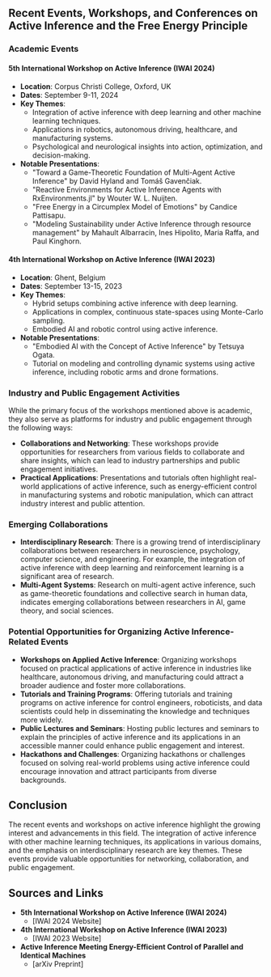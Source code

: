 ## Recent Events, Workshops, and Conferences on Active Inference and the Free Energy Principle

### Academic Events

#### 5th International Workshop on Active Inference (IWAI 2024)
- **Location**: Corpus Christi College, Oxford, UK
- **Dates**: September 9-11, 2024
- **Key Themes**:
  - Integration of active inference with deep learning and other machine learning techniques.
  - Applications in robotics, autonomous driving, healthcare, and manufacturing systems.
  - Psychological and neurological insights into action, optimization, and decision-making.
- **Notable Presentations**:
  - "Toward a Game-Theoretic Foundation of Multi-Agent Active Inference" by David Hyland and Tomáš Gavenčiak.
  - "Reactive Environments for Active Inference Agents with RxEnvironments.jl" by Wouter W. L. Nuijten.
  - "Free Energy in a Circumplex Model of Emotions" by Candice Pattisapu.
  - "Modeling Sustainability under Active Inference through resource management" by Mahault Albarracin, Ines Hipolito, Maria Raffa, and Paul Kinghorn.

#### 4th International Workshop on Active Inference (IWAI 2023)
- **Location**: Ghent, Belgium
- **Dates**: September 13-15, 2023
- **Key Themes**:
  - Hybrid setups combining active inference with deep learning.
  - Applications in complex, continuous state-spaces using Monte-Carlo sampling.
  - Embodied AI and robotic control using active inference.
- **Notable Presentations**:
  - "Embodied AI with the Concept of Active Inference" by Tetsuya Ogata.
  - Tutorial on modeling and controlling dynamic systems using active inference, including robotic arms and drone formations.

### Industry and Public Engagement Activities

While the primary focus of the workshops mentioned above is academic, they also serve as platforms for industry and public engagement through the following ways:

- **Collaborations and Networking**: These workshops provide opportunities for researchers from various fields to collaborate and share insights, which can lead to industry partnerships and public engagement initiatives.
- **Practical Applications**: Presentations and tutorials often highlight real-world applications of active inference, such as energy-efficient control in manufacturing systems and robotic manipulation, which can attract industry interest and public attention.

### Emerging Collaborations

- **Interdisciplinary Research**: There is a growing trend of interdisciplinary collaborations between researchers in neuroscience, psychology, computer science, and engineering. For example, the integration of active inference with deep learning and reinforcement learning is a significant area of research.
- **Multi-Agent Systems**: Research on multi-agent active inference, such as game-theoretic foundations and collective search in human data, indicates emerging collaborations between researchers in AI, game theory, and social sciences.

### Potential Opportunities for Organizing Active Inference-Related Events

- **Workshops on Applied Active Inference**: Organizing workshops focused on practical applications of active inference in industries like healthcare, autonomous driving, and manufacturing could attract a broader audience and foster more collaborations.
- **Tutorials and Training Programs**: Offering tutorials and training programs on active inference for control engineers, roboticists, and data scientists could help in disseminating the knowledge and techniques more widely.
- **Public Lectures and Seminars**: Hosting public lectures and seminars to explain the principles of active inference and its applications in an accessible manner could enhance public engagement and interest.
- **Hackathons and Challenges**: Organizing hackathons or challenges focused on solving real-world problems using active inference could encourage innovation and attract participants from diverse backgrounds.

## Conclusion

The recent events and workshops on active inference highlight the growing interest and advancements in this field. The integration of active inference with other machine learning techniques, its applications in various domains, and the emphasis on interdisciplinary research are key themes. These events provide valuable opportunities for networking, collaboration, and public engagement.

## Sources and Links

- **5th International Workshop on Active Inference (IWAI 2024)**
  - [IWAI 2024 Website]
- **4th International Workshop on Active Inference (IWAI 2023)**
  - [IWAI 2023 Website]
- **Active Inference Meeting Energy-Efficient Control of Parallel and Identical Machines**
  - [arXiv Preprint]
